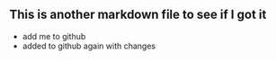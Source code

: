 ## This is another markdown file to see if I got it
* add me to github
* added to github again with changes